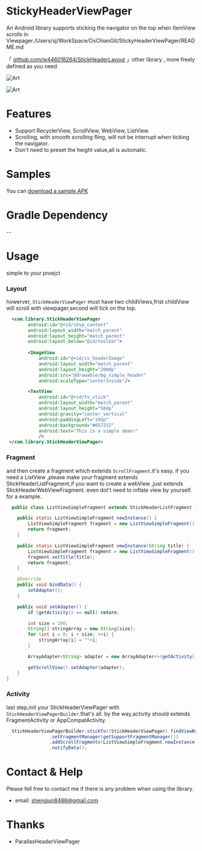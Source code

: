 StickyHeaderViewPager
======================

An Android library supports sticking the navigator on the top when ItemView scrolls in Viewpager./Users/sj/WorkSpace/OsChianGit/StickyHeaderViewPager/README.md


「 [github.com/w446018264/StickHeaderLayout](https://github.com/w446018264/StickHeaderLayout) 」other library , more freely defined as you need


 ![Art](https://github.com/w446108264/StickyHeaderViewPager/raw/master/output/little.gif)
 
 
![Art](https://github.com/w446108264/StickyHeaderViewPager/raw/master/output/big.gif)

# Features

* Support RecyclerView, ScrollView, WebView, ListView.
* Scrolling, with smooth scrolling fling, will not be interrupt when ticking the navigator.
* Don't need to preset the height value,all is automatic.

# Samples

You can [download a sample APK](https://github.com/w446108264/StickyHeaderViewPager/raw/master/output/simple.apk) 



# Gradle Dependency



--


# Usage
 
simple to your proejct
 
### Layout
 
howerver, `StickHeaderViewPager` must have two childViews,frist childView will scroll with viewpager,second will tick on the top.

```xml
  <com.library.StickHeaderViewPager
        android:id="@+id/shvp_content"
        android:layout_width="match_parent"
        android:layout_height="match_parent"
        android:layout_below="@id/toolbar">
        
        <ImageView
            android:id="@+id/iv_headerImage"
            android:layout_width="match_parent"
            android:layout_height="200dp"
            android:src="@drawable/bg_simple_header"
            android:scaleType="centerInside"/>

        <TextView
            android:id="@+id/tv_stick"
            android:layout_width="match_parent"
            android:layout_height="50dp"
            android:gravity="center_vertical"
            android:paddingLeft="10dp"
            android:background="#657232"
            android:text="This is a simple demo!"
            />  
 </com.library.StickHeaderViewPager>
```

### Fragment
 
and then create a fragment which extends `ScrollFragment`.it's easy. if you need a ListView ,please make your fragment extends StickHeaderListFragment,if you want to create a webView ,just extends StickHeaderWebViewFragment. even dot't need to inflate view by yourself. for a example.

```java
  public class ListViewSimpleFragment extends StickHeaderListFragment {

    public static ListViewSimpleFragment newInstance() {
        ListViewSimpleFragment fragment = new ListViewSimpleFragment();
        return fragment;
    }

    public static ListViewSimpleFragment newInstance(String title) {
        ListViewSimpleFragment fragment = new ListViewSimpleFragment();
        fragment.setTitle(title);
        return fragment;
    }

    @Override
    public void bindData() {
        setAdapter();
    }

    public void setAdapter() {
        if (getActivity() == null) return;

        int size = 100;
        String[] stringArray = new String[size];
        for (int i = 0; i < size; ++i) {
            stringArray[i] = ""+i;
        }

        ArrayAdapter<String> adapter = new ArrayAdapter<>(getActivity(), android.R.layout.simple_list_item_1, stringArray);

        getScrollView().setAdapter(adapter);
    }
}
```

### Activity
 
last step,init your StickHeaderViewPager with `StickHeaderViewPagerBuilder`.that's all. by the way,activity should extends FragmentActivity or AppCompatActivity.

```java
  StickHeaderViewPagerBuilder.stickTo((StickHeaderViewPager) findViewById(R.id.shvp_content))
                .setFragmentManager(getSupportFragmentManager())
                .addScrollFragments(ListViewSimpleFragment.newInstance("ListView"))
                .notifyData();
```


# Contact & Help

Please fell free to contact me if there is any problem when using the library.

* email: shengjun8486@gmail.com 


# Thanks
* ParallaxHeaderViewPager

